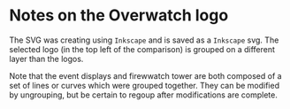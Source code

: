 # Notes on the Overwatch logo

The SVG was creating using `Inkscape` and is saved as a `Inkscape` svg. The selected logo (in the top left of
the comparison) is grouped on a different layer than the logos. 

Note that the event displays and firewwatch tower are both composed of a set of lines or curves which were
grouped together. They can be modified by ungrouping, but be certain to regoup after modifications are
complete.
